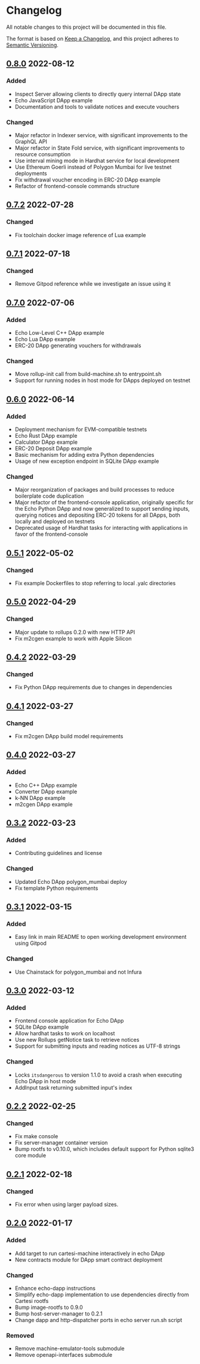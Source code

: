 <!-- markdownlint-disable-file MD024 -->
# Changelog

All notable changes to this project will be documented in this file.

The format is based on [Keep a Changelog](https://keepachangelog.com/en/1.0.0/),
and this project adheres to [Semantic Versioning](https://semver.org/spec/v2.0.0.html).

## [0.8.0] 2022-08-12

### Added

- Inspect Server allowing clients to directly query internal DApp state
- Echo JavaScript DApp example
- Documentation and tools to validate notices and execute vouchers

### Changed

- Major refactor in Indexer service, with significant improvements to the GraphQL API
- Major refactor in State Fold service, with significant improvements to resource consumption
- Use interval mining mode in Hardhat service for local development
- Use Ethereum Goerli instead of Polygon Mumbai for live testnet deployments
- Fix withdrawal voucher encoding in ERC-20 DApp example
- Refactor of frontend-console commands structure

## [0.7.2] 2022-07-28

### Changed

- Fix toolchain docker image reference of Lua example

## [0.7.1] 2022-07-18

### Changed

- Remove Gitpod reference while we investigate an issue using it

## [0.7.0] 2022-07-06

### Added

- Echo Low-Level C++ DApp example
- Echo Lua DApp example
- ERC-20 DApp generating vouchers for withdrawals

### Changed

- Move rollup-init call from build-machine.sh to entrypoint.sh
- Support for running nodes in host mode for DApps deployed on testnet

## [0.6.0] 2022-06-14

### Added

- Deployment mechanism for EVM-compatible testnets
- Echo Rust DApp example
- Calculator DApp example
- ERC-20 Deposit DApp example
- Basic mechanism for adding extra Python dependencies
- Usage of new exception endpoint in SQLite DApp example

### Changed

- Major reorganization of packages and build processes to reduce boilerplate code duplication
- Major refactor of the frontend-console application, originally specific for the Echo Python DApp and now generalized to support sending inputs, querying notices and depositing ERC-20 tokens for all DApps, both locally and deployed on testnets
- Deprecated usage of Hardhat tasks for interacting with applications in favor of the frontend-console

## [0.5.1] 2022-05-02

### Changed

- Fix example Dockerfiles to stop referring to local .yalc directories

## [0.5.0] 2022-04-29

### Changed

- Major update to rollups 0.2.0 with new HTTP API
- Fix m2cgen example to work with Apple Silicon

## [0.4.2] 2022-03-29

### Changed

- Fix Python DApp requirements due to changes in dependencies

## [0.4.1] 2022-03-27

### Changed

- Fix m2cgen DApp build model requirements

## [0.4.0] 2022-03-27

### Added

- Echo C++ DApp example
- Converter DApp example
- k-NN DApp example
- m2cgen DApp example

## [0.3.2] 2022-03-23

### Added

- Contributing guidelines and license

### Changed

- Updated Echo DApp polygon_mumbai deploy
- Fix template Python requirements

## [0.3.1] 2022-03-15

### Added

- Easy link in main README to open working development environment using Gitpod

### Changed

- Use Chainstack for polygon_mumbai and not Infura

## [0.3.0] 2022-03-12

### Added

- Frontend console application for Echo DApp
- SQLite DApp example
- Allow hardhat tasks to work on localhost
- Use new Rollups getNotice task to retrieve notices
- Support for submitting inputs and reading notices as UTF-8 strings

### Changed

- Locks `itsdangerous` to version 1.1.0 to avoid a crash when executing Echo DApp in host mode
- AddInput task returning submitted input's index

## [0.2.2] 2022-02-25

### Changed

- Fix make console
- Fix server-manager container version
- Bump rootfs to v0.10.0, which includes default support for Python sqlite3 core module

## [0.2.1] 2022-02-18

### Changed

- Fix error when using larger payload sizes.

## [0.2.0] 2022-01-17

### Added

- Add target to run cartesi-machine interactively in echo DApp
- New contracts module for DApp smart contract deployment

### Changed

- Enhance echo-dapp instructions
- Simplify echo-dapp implementation to use dependencies directly from Cartesi rootfs
- Bump image-rootfs to 0.9.0
- Bump host-server-manager to 0.2.1
- Change dapp and http-dispatcher ports in echo server run.sh script

### Removed

- Remove machine-emulator-tools submodule
- Remove openapi-interfaces submodule

[0.8.0]: https://github.com/cartesi/rollups-examples/releases/tag/v0.8.0
[0.7.2]: https://github.com/cartesi/rollups-examples/releases/tag/v0.7.2
[0.7.1]: https://github.com/cartesi/rollups-examples/releases/tag/v0.7.1
[0.7.0]: https://github.com/cartesi/rollups-examples/releases/tag/v0.7.0
[0.6.0]: https://github.com/cartesi/rollups-examples/releases/tag/v0.6.0
[0.5.1]: https://github.com/cartesi/rollups-examples/releases/tag/v0.5.1
[0.5.0]: https://github.com/cartesi/rollups-examples/releases/tag/v0.5.0
[0.4.2]: https://github.com/cartesi/rollups-examples/releases/tag/v0.4.2
[0.4.1]: https://github.com/cartesi/rollups-examples/releases/tag/v0.4.1
[0.4.0]: https://github.com/cartesi/rollups-examples/releases/tag/v0.4.0
[0.3.2]: https://github.com/cartesi/rollups-examples/releases/tag/v0.3.2
[0.3.1]: https://github.com/cartesi/rollups-examples/releases/tag/v0.3.1
[0.3.0]: https://github.com/cartesi/rollups-examples/releases/tag/v0.3.0
[0.2.2]: https://github.com/cartesi/rollups-examples/releases/tag/v0.2.2
[0.2.1]: https://github.com/cartesi/rollups-examples/releases/tag/v0.2.1
[0.2.0]: https://github.com/cartesi/rollups-examples/releases/tag/v0.2.0
[0.1.0]: https://github.com/cartesi/rollups-examples/releases/tag/v0.1.0
